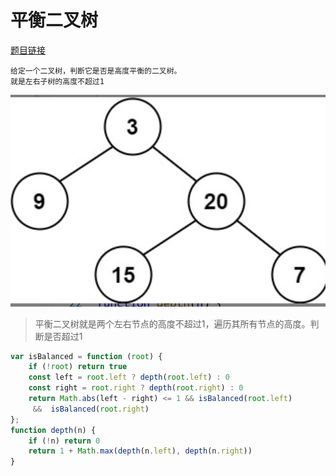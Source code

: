 # 平衡二叉树
<a href="https://leetcode-cn.com/problems/balanced-binary-tree/" target="_blank">题目链接</a>

```
给定一个二叉树，判断它是否是高度平衡的二叉树。
就是左右子树的高度不超过1
```
<div> <img src="../public/img/二叉树.png"/></div>

> 平衡二叉树就是两个左右节点的高度不超过1，遍历其所有节点的高度。判断是否超过1


```js
var isBalanced = function (root) {
    if (!root) return true
    const left = root.left ? depth(root.left) : 0
    const right = root.right ? depth(root.right) : 0
    return Math.abs(left - right) <= 1 && isBalanced(root.left)
     &&  isBalanced(root.right)
};
function depth(n) {
    if (!n) return 0
    return 1 + Math.max(depth(n.left), depth(n.right))
}

```